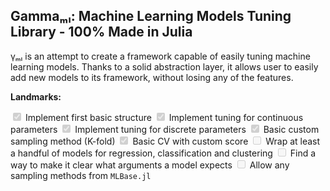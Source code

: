 ## Gammaₘₗ: Machine Learning Models Tuning Library - 100% Made in Julia


γₘₗ is an attempt to create a framework capable of easily tuning machine learning models.
Thanks to a solid abstraction layer, it allows user to easily add new models to its framework,
without losing any of the features.

**Landmarks:**

<input type="checkbox" checked disabled> Implement first basic structure
<input type="checkbox" checked disabled> Implement tuning for continuous parameters
<input type="checkbox" checked disabled> Implement tuning for discrete parameters
<input type="checkbox" checked disabled> Basic custom sampling method (K-fold)
<input type="checkbox" checked disabled> Basic CV with custom score
<input type="checkbox" disabled disabled> Wrap at least a handful of models for regression, classification and clustering
<input type="checkbox" disabled disabled> Find a way to make it clear what arguments a model expects
<input type="checkbox" disabled> Allow any sampling methods from `MLBase.jl`
